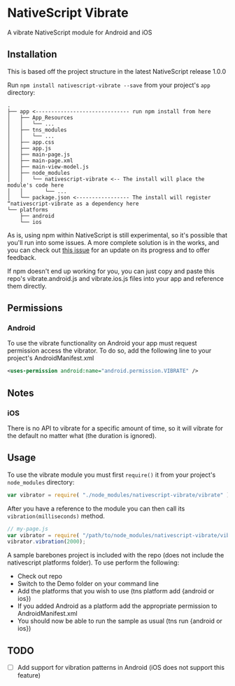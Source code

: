 # NativeScript Vibrate

A vibrate NativeScript module for Android and iOS

## Installation

This is based off the project structure in the latest NativeScript release 1.0.0

Run `npm install nativescript-vibrate --save` from your project's `app` directory:

```
.
├── app <------------------------------ run npm install from here
│   ├── App_Resources
│   │   └── ...
│   ├── tns_modules
│   │   └── ...
│   ├── app.css
│   ├── app.js
│   ├── main-page.js
│   ├── main-page.xml
│   ├── main-view-model.js
│   ├── node_modules
│   │   └── nativescript-vibrate <-- The install will place the module's code here
│   │       └── ...
│   └── package.json <----------------- The install will register “nativescript-vibrate as a dependency here
└── platforms
    ├── android
    └── ios
```

As is, using npm within NativeScript is still experimental, so it's possible that you'll run into some issues. A more complete solution is in the works, and you can check out [this issue](https://github.com/NativeScript/nativescript-cli/issues/362) for an update on its progress and to offer feedback.

If npm doesn't end up working for you, you can just copy and paste this repo's vibrate.android.js and vibrate.ios.js files into your app and reference them directly.


## Permissions

### Android

To use the vibrate functionality on Android your app must request permission access the vibrator. To do so, add the following line to your project's AndroidManifest.xml

```xml
<uses-permission android:name="android.permission.VIBRATE" />
```

## Notes

### iOS

There is no API to vibrate for a specific amount of time, so it will vibrate for the default no matter what (the duration is ignored).

## Usage

To use the vibrate module you must first `require()` it from your project's `node_modules` directory:

```js
var vibrator = require( "./node_modules/nativescript-vibrate/vibrate" );
```

After you have a reference to the module you can then call its `vibration(milliseconds)` method.

```js
// my-page.js
var vibrator = require( "/path/to/node_modules/nativescript-vibrate/vibrate" );
vibrator.vibration(2000);
```

A sample barebones project is included with the repo (does not include the nativescript platforms folder). To use perform the following:

* Check out repo
* Switch to the Demo folder on your command line
* Add the platforms that you wish to use (tns platform add {android or ios})
* If you added Android as a platform add the appropriate permission to AndroidManifest.xml
* You should now be able to run the sample as usual (tns run {android or ios})

## TODO

- [ ] Add support for vibration patterns in Android (iOS does not support this feature)